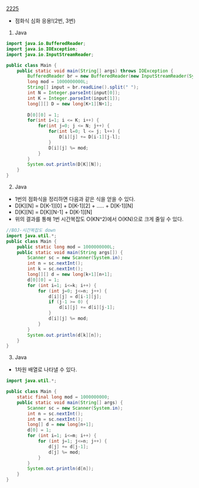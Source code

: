[2225](https://www.acmicpc.net/problem/2225)

- 점화식 심화 응용!(2번, 3번)

1. Java
```java
import java.io.BufferedReader;
import java.io.IOException;
import java.io.InputStreamReader;

public class Main {
	public static void main(String[] args) throws IOException {
		BufferedReader br = new BufferedReader(new InputStreamReader(System.in));
		long mod = 1000000000L;
		String[] input = br.readLine().split(" ");
		int N = Integer.parseInt(input[0]);
		int K = Integer.parseInt(input[1]);
		long[][] D = new long[K+1][N+1];
		
		D[0][0] = 1;
		for(int i=1; i <= K; i++) {
			for(int j=0; j <= N; j++) {
				for(int l=0; l <= j; l++) {
					D[i][j] += D[i-1][j-l];
				}
				D[i][j] %= mod;
			}
		}
		System.out.println(D[K][N]);
	}
}
```
2. Java
- 1번의 점화식을 정리하면 다음과 같은 식을 얻을 수 있다.
- D[K][N] = D[K-1][0] + D[K-1][2] + ..... + D[K-1][N]
- D[K][N] = D[K][N-1] + D[K-1][N]
- 위의 결과를 통해 1번 시간복잡도 O(KN^2)에서 O(KN)으로 크게 줄일 수 있다.
```java
//BOJ-시간복잡도 down
import java.util.*;
public class Main {
    public static long mod = 1000000000L;
    public static void main(String args[]) {
        Scanner sc = new Scanner(System.in);
        int n = sc.nextInt();
        int k = sc.nextInt();
        long[][] d = new long[k+1][n+1];
        d[0][0] = 1;
        for (int i=1; i<=k; i++) {
            for (int j=0; j<=n; j++) {
                d[i][j] = d[i-1][j];
                if (j-1 >= 0) {
                    d[i][j] += d[i][j-1];
                }
                d[i][j] %= mod;
            }
        }
        System.out.println(d[k][n]);
    }
}
```

3. Java
- 1차원 배열로 나타낼 수 있다.
```java
import java.util.*;

public class Main {
    static final long mod = 1000000000;
    public static void main(String[] args) {
        Scanner sc = new Scanner(System.in);
        int n = sc.nextInt();
        int m = sc.nextInt();
        long[] d = new long[n+1];
        d[0] = 1;
        for (int i=1; i<=m; i++) {
            for (int j=1; j<=n; j++) {
                d[j] += d[j-1];
                d[j] %= mod;
            }
        }
        System.out.println(d[n]);
    }
}
```
